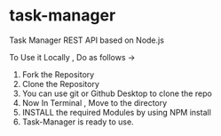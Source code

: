 # task-manager
Task Manager REST API based on Node.js

To Use it Locally , Do as follows ->

1. Fork the Repository
2. Clone the Repository
3. You can use git or Github Desktop to clone the repo
4. Now In Terminal , Move to the directory 
5. INSTALL the required Modules by using NPM install
6. Task-Manager is ready to use.
